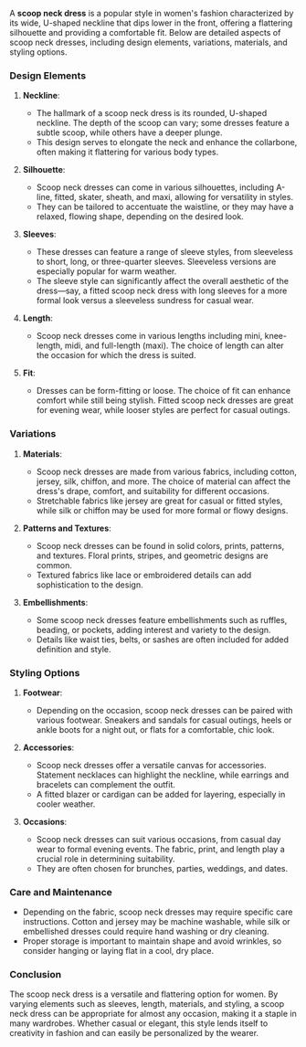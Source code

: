 A **scoop neck dress** is a popular style in women's fashion characterized by its wide, U-shaped neckline that dips lower in the front, offering a flattering silhouette and providing a comfortable fit. Below are detailed aspects of scoop neck dresses, including design elements, variations, materials, and styling options.

### Design Elements

1. **Neckline**:
   - The hallmark of a scoop neck dress is its rounded, U-shaped neckline. The depth of the scoop can vary; some dresses feature a subtle scoop, while others have a deeper plunge.
   - This design serves to elongate the neck and enhance the collarbone, often making it flattering for various body types.

2. **Silhouette**:
   - Scoop neck dresses can come in various silhouettes, including A-line, fitted, skater, sheath, and maxi, allowing for versatility in styles.
   - They can be tailored to accentuate the waistline, or they may have a relaxed, flowing shape, depending on the desired look.

3. **Sleeves**:
   - These dresses can feature a range of sleeve styles, from sleeveless to short, long, or three-quarter sleeves. Sleeveless versions are especially popular for warm weather.
   - The sleeve style can significantly affect the overall aesthetic of the dress—say, a fitted scoop neck dress with long sleeves for a more formal look versus a sleeveless sundress for casual wear.

4. **Length**:
   - Scoop neck dresses come in various lengths including mini, knee-length, midi, and full-length (maxi). The choice of length can alter the occasion for which the dress is suited.

5. **Fit**:
   - Dresses can be form-fitting or loose. The choice of fit can enhance comfort while still being stylish. Fitted scoop neck dresses are great for evening wear, while looser styles are perfect for casual outings.

### Variations

1. **Materials**:
   - Scoop neck dresses are made from various fabrics, including cotton, jersey, silk, chiffon, and more. The choice of material can affect the dress's drape, comfort, and suitability for different occasions.
   - Stretchable fabrics like jersey are great for casual or fitted styles, while silk or chiffon may be used for more formal or flowy designs.

2. **Patterns and Textures**:
   - Scoop neck dresses can be found in solid colors, prints, patterns, and textures. Floral prints, stripes, and geometric designs are common.
   - Textured fabrics like lace or embroidered details can add sophistication to the design.

3. **Embellishments**:
   - Some scoop neck dresses feature embellishments such as ruffles, beading, or pockets, adding interest and variety to the design.
   - Details like waist ties, belts, or sashes are often included for added definition and style.

### Styling Options

1. **Footwear**:
   - Depending on the occasion, scoop neck dresses can be paired with various footwear. Sneakers and sandals for casual outings, heels or ankle boots for a night out, or flats for a comfortable, chic look.

2. **Accessories**:
   - Scoop neck dresses offer a versatile canvas for accessories. Statement necklaces can highlight the neckline, while earrings and bracelets can complement the outfit.
   - A fitted blazer or cardigan can be added for layering, especially in cooler weather.

3. **Occasions**:
   - Scoop neck dresses can suit various occasions, from casual day wear to formal evening events. The fabric, print, and length play a crucial role in determining suitability.
   - They are often chosen for brunches, parties, weddings, and dates.

### Care and Maintenance

- Depending on the fabric, scoop neck dresses may require specific care instructions. Cotton and jersey may be machine washable, while silk or embellished dresses could require hand washing or dry cleaning.
- Proper storage is important to maintain shape and avoid wrinkles, so consider hanging or laying flat in a cool, dry place.

### Conclusion

The scoop neck dress is a versatile and flattering option for women. By varying elements such as sleeves, length, materials, and styling, a scoop neck dress can be appropriate for almost any occasion, making it a staple in many wardrobes. Whether casual or elegant, this style lends itself to creativity in fashion and can easily be personalized by the wearer.